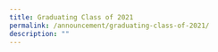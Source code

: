 ```yaml
---
title: Graduating Class of 2021
permalink: /announcement/graduating-class-of-2021/
description: ""
---
```

